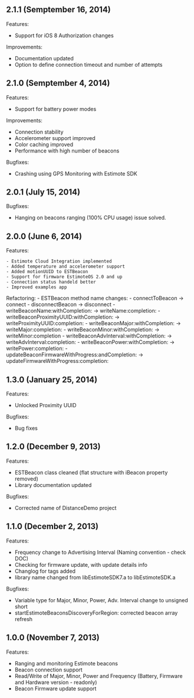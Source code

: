 ## 2.1.1 (Semptember 16, 2014)

Features:
 - Support for iOS 8 Authorization changes

Improvements:
 - Documentation updated
 - Option to define connection timeout and number of attempts

## 2.1.0 (Semptember 4, 2014)

Features:
 - Support for battery power modes

Improvements:
 - Connection stability
 - Accelerometer support improved
 - Color caching improved
 - Performance with high number of beacons

Bugfixes:
 - Crashing using GPS Monitoring with Estimote SDK


## 2.0.1 (July 15, 2014)

Bugfixes:

 - Hanging on beacons ranging (100% CPU usage) issue solved.


## 2.0.0 (June 6, 2014)

Features:
	
	- Estimote Cloud Integration implemented
	- Added temperature and accelerometer support
	- Added motionUUID to ESTBeacon
	- Support for firmware EstimoteOS 2.0 and up
	- Connection status handeld better
	- Improved examples app
	
Refactoring:
	- ESTBeacon method name changes:
		- connectToBeacon -> connect
		- disconnectBeacon -> disconnect
		- writeBeaconName:withCompletion: -> writeName:completion:
		- writeBeaconProximityUUID:withCompletion: -> writeProximityUUID:completion:
		- writeBeaconMajor:withCompletion: -> writeMajor:completion:
		- writeBeaconMinor:withCompletion: -> writeMinor:completion
		- writeBeaconAdvInterval:withCompletion: -> writeAdvInterval:completion:
		- writeBeaconPower:withCompletion: -> writePower:completion:
		- updateBeaconFirmwareWithProgress:andCompletion: -> updateFirmwareWithProgress:completion:

## 1.3.0 (January 25, 2014)

Features:

  - Unlocked Proximity UUID

Bugfixes:

  - Bug fixes

## 1.2.0 (December 9, 2013)

Features:

  - ESTBeacon class cleaned (flat structure with iBeacon property removed)
  - Library documentation updated

Bugfixes:

  - Corrected name of DistanceDemo project
  
## 1.1.0 (December 2, 2013)

Features:

  - Frequency change to Advertising Interval (Naming convention - check DOC)
  - Checking for firmware update, with update details info
  - Changlog for tags added
  - library name changed from libEstimoteSDK7.a to libEstimoteSDK.a

Bugfixes:

  - Variable type for Major, Minor, Power, Adv. Interval change to unsigned short
  - startEstimoteBeaconsDiscoveryForRegion: corrected beacon array refresh


## 1.0.0 (November 7, 2013)

Features:

  - Ranging and monitoring Estimote beacons
  - Beacon connection support 
  - Read/Write of Major, Minor, Power and Frequency (Battery, Firmware and Hardware version - readonly)
  - Beacon Firmware update support
  
